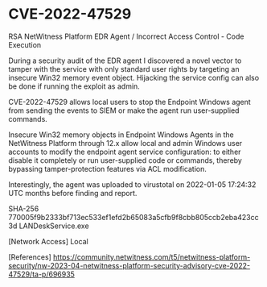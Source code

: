 # CVE-2022-47529
RSA NetWitness Platform EDR Agent / Incorrect Access Control - Code Execution

During a security audit of the EDR agent I discovered a novel vector to tamper with the service with only standard user rights by targeting an insecure Win32 memory event object. Hijacking the service config can also be done if running the exploit as admin.

CVE-2022-47529 allows local users to stop the Endpoint Windows agent from sending the events to SIEM or make the agent run user-supplied commands.

Insecure Win32 memory objects in Endpoint Windows Agents in the NetWitness Platform through 12.x allow local
and admin Windows user accounts to modify the endpoint agent service configuration:
to either disable it completely or run user-supplied code or commands, thereby bypassing tamper-protection features via ACL modification.

Interestingly, the agent was uploaded to virustotal on 2022-01-05 17:24:32 UTC months before finding and report.

SHA-256 770005f9b2333bf713ec533ef1efd2b65083a5cfb9f8cbb805ccb2eba423cc3d
LANDeskService.exe

[Network Access]
Local


[References]
https://community.netwitness.com/t5/netwitness-platform-security/nw-2023-04-netwitness-platform-security-advisory-cve-2022-47529/ta-p/696935

